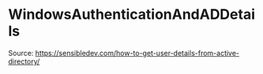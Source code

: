 # WindowsAuthenticationAndADDetails
Source: https://sensibledev.com/how-to-get-user-details-from-active-directory/
